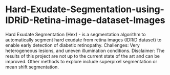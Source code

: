 # Hard-Exudate-Segmentation-using-IDRiD-Retina-image-dataset-Images
Hard Exudate Segmentation (Hex) - is a segmentation algorithm to automatically segment hard exudate from retina images (IDRiD dataset) to enable early detection of diabetic retinopathy. 
Challenges: Very heterogeneous lesions, and uneven illumination conditions.
Disclaimer: The results of this project are not up to the current state of the art and can be improved. Other methods to explore include superpixel segmentation or mean shift segmentation.
